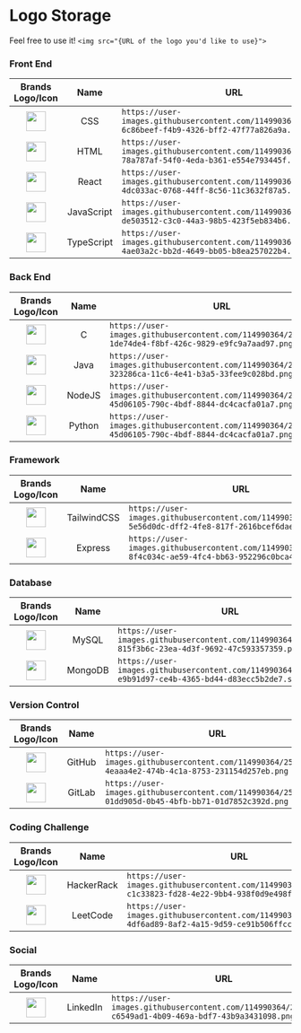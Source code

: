 # Logo Storage
Feel free to use it! `<img src="{URL of the logo you'd like to use}">`

### Front End
| Brands Logo/Icon | Name | URL |
| :-: | :-: | - |
| <img height="35" width=auto src="https://github.com/PhotKosee/icon-storage/assets/114990364/6c86beef-f4b9-4326-bff2-47f77a826a9a"> | CSS | `https://user-images.githubusercontent.com/114990364/258921181-6c86beef-f4b9-4326-bff2-47f77a826a9a.png` |
| <img height="35" width=auto src="https://github.com/PhotKosee/icon-storage/assets/114990364/78a787af-54f0-4eda-b361-e554e793445f"> | HTML | `https://user-images.githubusercontent.com/114990364/258922115-78a787af-54f0-4eda-b361-e554e793445f.png` |
| <img height="35" width=auto src="https://github.com/PhotKosee/icon-storage/assets/114990364/4dc033ac-0768-44ff-8c56-11c3632f87a5"> | React | `https://user-images.githubusercontent.com/114990364/258922212-4dc033ac-0768-44ff-8c56-11c3632f87a5.png` |
| <img height="35" width=auto src="https://github.com/PhotKosee/icon-storage/assets/114990364/de503512-c3c0-44a3-98b5-423f5eb834b6"> | JavaScript | `https://user-images.githubusercontent.com/114990364/258922164-de503512-c3c0-44a3-98b5-423f5eb834b6.png` |
| <img height="35" width=auto src="https://github.com/PhotKosee/icon-storage/assets/114990364/4ae03a2c-bb2d-4649-bb05-b8ea257022b4"> | TypeScript | `https://user-images.githubusercontent.com/114990364/258922224-4ae03a2c-bb2d-4649-bb05-b8ea257022b4.png` |

### Back End
| Brands Logo/Icon | Name | URL |
| :-: | :-: | - |
| <img height="35" width=auto src="https://github.com/PhotKosee/icon-storage/assets/114990364/1de74de4-f8bf-426c-9829-e9fc9a7aad97"> | C | `https://user-images.githubusercontent.com/114990364/258919242-1de74de4-f8bf-426c-9829-e9fc9a7aad97.png` |
| <img height="35" width=auto src="https://github.com/PhotKosee/icon-storage/assets/114990364/323286ca-11c6-4e41-b3a5-33fee9c028bd"> | Java | `https://user-images.githubusercontent.com/114990364/258922146-323286ca-11c6-4e41-b3a5-33fee9c028bd.png` |
| <img height="35" src="https://github.com/PhotKosee/icon-storage/assets/114990364/45d06105-790c-4bdf-8844-dc4cacfa01a7"> | NodeJS | `https://user-images.githubusercontent.com/114990364/258923342-45d06105-790c-4bdf-8844-dc4cacfa01a7.png` |
| <img height="35" src="https://github.com/PhotKosee/icon-storage/assets/114990364/fe5e1508-351c-49b4-9195-031d2145cfe0"> | Python | `https://user-images.githubusercontent.com/114990364/258923342-45d06105-790c-4bdf-8844-dc4cacfa01a7.png` |

### Framework
| Brands Logo/Icon | Name | URL |
| :-: | :-: | - |
| <img height="35" src="https://github.com/PhotKosee/icon-storage/assets/114990364/5e56d0dc-dff2-4fe8-817f-2616bcef6dae"> | TailwindCSS | `https://user-images.githubusercontent.com/114990364/258935367-5e56d0dc-dff2-4fe8-817f-2616bcef6dae.svg` |
| <img height="35" src="https://github.com/PhotKosee/icon-storage/assets/114990364/8f4c034c-ae59-4fc4-bb63-952296c0bca4"> | Express | `https://user-images.githubusercontent.com/114990364/258928511-8f4c034c-ae59-4fc4-bb63-952296c0bca4.png` |

### Database
| Brands Logo/Icon | Name | URL |
| :-: | :-: | - |
| <img height="35" src="https://github.com/PhotKosee/icon-storage/assets/114990364/815f3b6c-23ea-4d3f-9692-47c593357359"> | MySQL | `https://user-images.githubusercontent.com/114990364/258934016-815f3b6c-23ea-4d3f-9692-47c593357359.png` |
| <img height="35" src="https://github.com/PhotKosee/icon-storage/assets/114990364/e9b91d97-ce4b-4365-bd44-d83ecc5b2de7"> | MongoDB | `https://user-images.githubusercontent.com/114990364/258935736-e9b91d97-ce4b-4365-bd44-d83ecc5b2de7.svg` |

### Version Control
| Brands Logo/Icon | Name | URL |
| :-: | :-: | - |
| <img height="35" width=auto src="https://github.com/PhotKosee/icon-storage/assets/114990364/4eaaa4e2-474b-4c1a-8753-231154d257eb"> | GitHub | `https://user-images.githubusercontent.com/114990364/258921815-4eaaa4e2-474b-4c1a-8753-231154d257eb.png` |
| <img height="35" width=auto src="https://github.com/PhotKosee/icon-storage/assets/114990364/01dd905d-0b45-4bfb-bb71-01d7852c392d"> | GitLab | `https://user-images.githubusercontent.com/114990364/258922055-01dd905d-0b45-4bfb-bb71-01d7852c392d.png` |

### Coding Challenge
| Brands Logo/Icon | Name | URL |
| :-: | :-: | - |
| <img height="35" width=auto src="https://github.com/PhotKosee/icon-storage/assets/114990364/c1c33823-fd28-4e22-9bb4-938f0d9e498f"> | HackerRack | `https://user-images.githubusercontent.com/114990364/258922080-c1c33823-fd28-4e22-9bb4-938f0d9e498f.png` |
| <img height="35" width=auto src="https://github.com/PhotKosee/icon-storage/assets/114990364/4df6ad89-8af2-4a15-9d59-ce91b506ffcc"> | LeetCode | `https://user-images.githubusercontent.com/114990364/258922182-4df6ad89-8af2-4a15-9d59-ce91b506ffcc.png` |

### Social
| Brands Logo/Icon | Name | URL |
| :-: | :-: | - |
| <img height="35" width=auto src="https://github.com/PhotKosee/icon-storage/assets/114990364/c6549ad1-4b09-469a-bdf7-43b9a3431098"> | LinkedIn | `https://user-images.githubusercontent.com/114990364/258922191-c6549ad1-4b09-469a-bdf7-43b9a3431098.png` |
